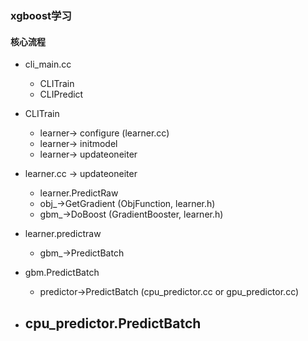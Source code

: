### xgboost学习
#### 核心流程
- cli_main.cc  
    - CLITrain
    - CLIPredict
    
- CLITrain
    - learner-> configure (learner.cc)
    - learner-> initmodel
    - learner-> updateoneiter 

- learner.cc -> updateoneiter 
    - learner.PredictRaw
    - obj_->GetGradient (ObjFunction, learner.h)
    - gbm_->DoBoost (GradientBooster, learner.h)
    
- learner.predictraw
    - gbm_->PredictBatch
    
- gbm.PredictBatch
    - predictor->PredictBatch (cpu_predictor.cc or gpu_predictor.cc)

- cpu_predictor.PredictBatch 
    - 

